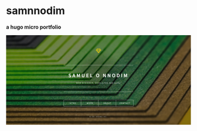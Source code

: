 samnnodim 
=========

**a hugo micro portfolio**


![Alt text](/screenshot.jpg?raw=true "Site Shot")
